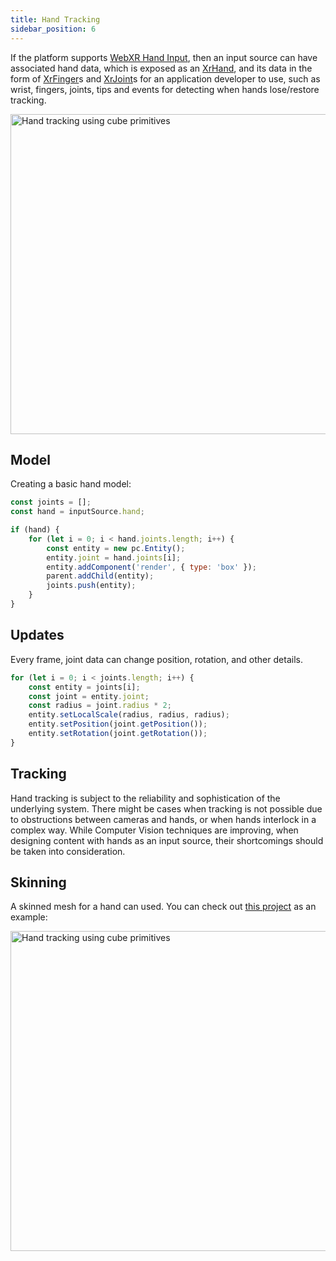 ```yaml
---
title: Hand Tracking
sidebar_position: 6
---
```


If the platform supports [WebXR Hand Input][1], then an input source can have associated hand data, which is exposed as an [XrHand][2], and its data in the form of [XrFinger][3]s and [XrJoint][4]s for an application developer to use, such as wrist, fingers, joints, tips and events for detecting when hands lose/restore tracking.

<img loading="lazy" src="/img/user-manual/xr/cube-hands.webp" alt="Hand tracking using cube primitives" width="512" />

## Model

Creating a basic hand model:

```javascript
const joints = [];
const hand = inputSource.hand;

if (hand) {
    for (let i = 0; i < hand.joints.length; i++) {
        const entity = new pc.Entity();
        entity.joint = hand.joints[i];
        entity.addComponent('render', { type: 'box' });
        parent.addChild(entity);
        joints.push(entity);
    }
}
```

## Updates

Every frame, joint data can change position, rotation, and other details.

```javascript
for (let i = 0; i < joints.length; i++) {
    const entity = joints[i];
    const joint = entity.joint;
    const radius = joint.radius * 2;
    entity.setLocalScale(radius, radius, radius);
    entity.setPosition(joint.getPosition());
    entity.setRotation(joint.getRotation());
}
```

## Tracking

Hand tracking is subject to the reliability and sophistication of the underlying system. There might be cases when tracking is not possible due to obstructions between cameras and hands, or when hands interlock in a complex way. While Computer Vision techniques are improving, when designing content with hands as an input source, their shortcomings should be taken into consideration.

## Skinning

A skinned mesh for a hand can used. You can check out [this project][5] as an example:

<img loading="lazy" src="/img/user-manual/xr/skinned-hands.webp" alt="Hand tracking using cube primitives" width="512" />

[1]: https://immersive-web.github.io/webxr-hand-input/
[2]: https://api.playcanvas.com/classes/Engine.XrHand.html
[3]: https://api.playcanvas.com/classes/Engine.XrFinger.html
[4]: https://api.playcanvas.com/classes/Engine.XrJoint.html
[5]: https://playcanvas.com/project/771952/overview/webxr-realistic-hands
